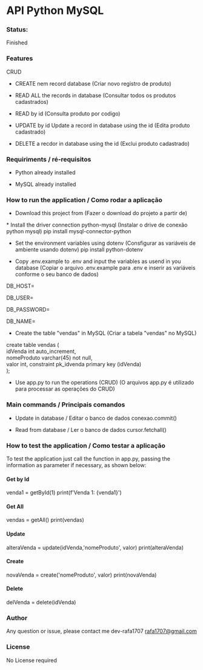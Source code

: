 # API Python MySQL


### Status:
Finished


### Features
CRUD

* CREATE nem record database
(Criar novo registro de produto)

* READ ALL  the records in database
(Consultar todos os produtos cadastrados)

* READ by id
(Consulta produto por codigo)

* UPDATE by id  Update a record in database using the id
(Edita produto cadastrado)

* DELETE a recdor in database using the id
(Exclui produto cadastrado)


### Requiriments / ré-requisitos
* Python already installed

* MySQL already installed


### How to run the application / Como rodar a aplicação

* Download this project from
(Fazer o download do projeto a partir de)
</p>
<git@github.com:dev-rafa1707/CRUD_Python_MySQL_basico.git>
<p>
* Install the driver connection python-mysql
(Instalar o drive de conexão python mysql)
pip install mysql-connector-python

* Set the environment variables using dotenv
(Consfigurar as variáveis de ambiente usando dotenv)
pip install python-dotenv

* Copy .env.example to .env and input the variables as usend in you database
(Copiar o arquivo .env.example para .env e inserir as variáveis conforme o seu banco de dados)
<p>DB_HOST=</p>
<p>DB_USER=</p>
<p>DB_PASSWORD=</p>
<p>DB_NAME=</p>

* Create the table "vendas" in MySQL
(Criar a tabela "vendas" no MySQL)

create table vendas (  
	idVenda int auto_increment,  
    nomeProduto varchar(45) not null,  
    valor int,
    constraint pk_idvenda primary key (idVenda)  
);


* Use app.py to run the operations (CRUD)
(O arquivos app.py é utilizado para processar as operações do CRUD)



### Main commands / Principais comandos
* Update in database / Editar o banco de dados
conexao.commit()

* Read from database / Ler o banco de dados
cursor.fetchall()


### How to test the application / Como testar a aplicação

To test the application just call the function in app.py, passing the information as parameter if necessary, as shown below:


#### Get by Id
venda1 = getById(1)
print(f'Venda 1: {venda1}')

#### Get All
vendas = getAll()
print(vendas)

#### Update
alteraVenda = update(idVenda,'nomeProduto', valor)
print(alteraVenda)

#### Create
novaVenda = create('nomeProduto', valor)
print(novaVenda)

#### Delete
delVenda = delete(idVenda)


### Author
Any question or issue, please contact me
dev-rafa1707
<rafa1707@gmail.com>



### License
No License required 